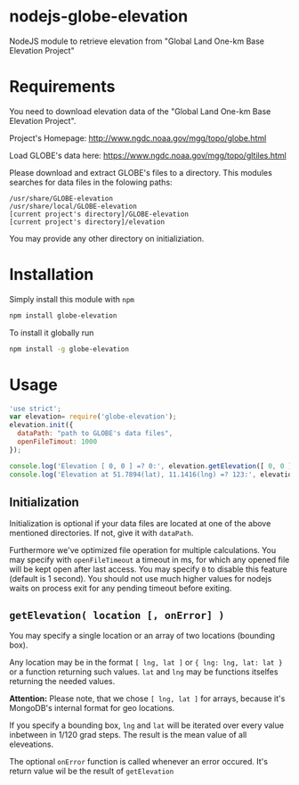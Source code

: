 # nodejs-globe-elevation
NodeJS module to retrieve elevation from "Global Land One-km Base Elevation Project"

# Requirements
You need to download elevation data of the "Global Land One-km Base Elevation Project".

Project's Homepage: http://www.ngdc.noaa.gov/mgg/topo/globe.html

Load GLOBE's data here: https://www.ngdc.noaa.gov/mgg/topo/gltiles.html

Please download and extract GLOBE's files to a directory.
This modules searches for data files in the folowing paths:
```
/usr/share/GLOBE-elevation
/usr/share/local/GLOBE-elevation
[current project's directory]/GLOBE-elevation
[current project's directory]/elevation
```

You may provide any other directory on initializiation.

# Installation
Simply install this module with `npm`
```sh
npm install globe-elevation
```

To install it globally run
```sh
npm install -g globe-elevation
```


# Usage
```js
'use strict';
var elevation= require('globe-elevation');
elevation.init({
  dataPath: "path to GLOBE's data files",
  openFileTimout: 1000
});

console.log('Elevation [ 0, 0 ] =? 0:', elevation.getElevation([ 0, 0 ]));
console.log('Elevation at 51.7894(lat), 11.1416(lng) =? 123:', elevation.getElevation({ lat: 51.7894, lng: 11.1416})); console.log('Elevation at (35.0(lat), -106.6(lng)), (35.1(lat), 106.5(lng)) =? 1624.2:', elevation.getElevation([ { lat: 35.0, lng: -106.6 }, [ () => -106.5, () => 35.1 ] ]));
```
## Initialization
Initialization is optional if your data files are located at one of the above mentioned directories. If not, give it with ```dataPath```.

Furthermore we've optimized file operation for multiple calculations. You may specify with ```openFileTimeout``` a timeout in ms, for which any opened file will be kept open after last access. You may specify ```0``` to disable this feature (default is 1 second). You should not use much higher values for nodejs waits on process exit for any pending timeout before exiting.

## ```getElevation( location [, onError] )```
You may specify a single location or an array of two locations (bounding box).

Any location may be in the format ```[ lng, lat ]``` or ```{ lng: lng, lat: lat }``` or a function returning such values. ```lat``` and ```lng``` may be functions itselfes returning the needed values.

**Attention:** Please note, that we chose ```[ lng, lat ]``` for arrays, because it's MongoDB's internal format for geo locations.

If you specify a bounding box, ```lng``` and ```lat``` will be iterated over every value inbetween in 1/120 grad steps. The result is the mean value of all eleveations.

The optional ```onError``` function is called whenever an error occured. It's return value wil be the result of ```getElevation```
